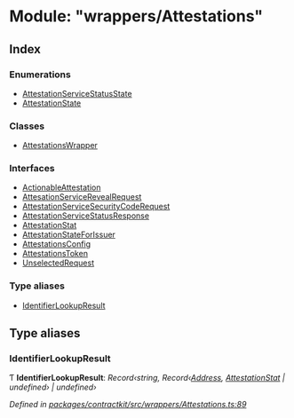 # Module: "wrappers/Attestations"

## Index

### Enumerations

* [AttestationServiceStatusState](../enums/_wrappers_attestations_.attestationservicestatusstate.md)
* [AttestationState](../enums/_wrappers_attestations_.attestationstate.md)

### Classes

* [AttestationsWrapper](../classes/_wrappers_attestations_.attestationswrapper.md)

### Interfaces

* [ActionableAttestation](../interfaces/_wrappers_attestations_.actionableattestation.md)
* [AttesationServiceRevealRequest](../interfaces/_wrappers_attestations_.attesationservicerevealrequest.md)
* [AttestationServiceSecurityCodeRequest](../interfaces/_wrappers_attestations_.attestationservicesecuritycoderequest.md)
* [AttestationServiceStatusResponse](../interfaces/_wrappers_attestations_.attestationservicestatusresponse.md)
* [AttestationStat](../interfaces/_wrappers_attestations_.attestationstat.md)
* [AttestationStateForIssuer](../interfaces/_wrappers_attestations_.attestationstateforissuer.md)
* [AttestationsConfig](../interfaces/_wrappers_attestations_.attestationsconfig.md)
* [AttestationsToken](../interfaces/_wrappers_attestations_.attestationstoken.md)
* [UnselectedRequest](../interfaces/_wrappers_attestations_.unselectedrequest.md)

### Type aliases

* [IdentifierLookupResult](_wrappers_attestations_.md#identifierlookupresult)

## Type aliases

###  IdentifierLookupResult

Ƭ **IdentifierLookupResult**: *Record‹string, Record‹[Address](_base_.md#address), [AttestationStat](../interfaces/_wrappers_attestations_.attestationstat.md) | undefined› | undefined›*

*Defined in [packages/contractkit/src/wrappers/Attestations.ts:89](https://github.com/celo-org/celo-monorepo/blob/master/packages/contractkit/src/wrappers/Attestations.ts#L89)*
